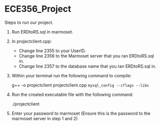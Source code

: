 # ECE356_Project

Steps to run our project.

1. Run ERDtoRS.sql in marmoset.

2. In projectclient.cpp:
	- Change line 2355 to your UserID.
	- Change line 2356 to the Marmoset server that you ran ERDtoRS.sql in.
	- Change line 2357 to the database name that you ran ERDtoRS.sql in.

3. Within your terminal run the following command to compile:

	g++ -o projectclient projectclient.cpp `mysql_config --cflags --libs`

4. Run the created executable file with the following command:

	./projectclient

5. Enter your password to marmoset 
   (Ensure this is the password to the marmoset server in step 1 and 2)
